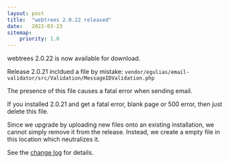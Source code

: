 ```yaml
---
layout: post
title:  "webtrees 2.0.22 released"
date:   2022-03-23
sitemap:
    priority: 1.0
---
```


webtrees 2.0.22 is now available for download.

Release 2.0.21 incldued a file by mistake:
`vendor/egulias/email-validator/src/Validation/MessageIDValidation.php`

The presence of this file causes a fatal error when sending email.

If you installed 2.0.21 and get a fatal error, blank page or 500 error, then just delete this file.

Since we upgrade by uploading new files onto an existing installation, we cannot
simply remove it from the release.  Instead, we create a empty file in this location
which neutralizes it.

See the [change log](https://github.com/fisharebest/webtrees/compare/2.0.21...2.0.22) for details.
